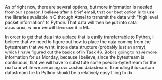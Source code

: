As of right now, there are several options, but more information is needed from our sponsor.  I believe after a brief email, that our best option is to use the libraries available in C through Atmel to transmit the data with "high level packet information" to Python.  That data will then be put into data structures, where we will then use it in ML.  

In order to get that data into a place that is easily transferrable to Python, I believe that we need to figure out how to place the data coming from the bytestream that we want, into a data structure (probably just an array), which I have figured out the basics of in Task 46.  Bob is going to have more information for us Monday, because I believe, since the bytestream is continuous, that we will have to substitute some pseudo-bytestream for the real one while we are using our custom datastream.  Extending this custom datastream file to Python should be a relatively easy thing to do.